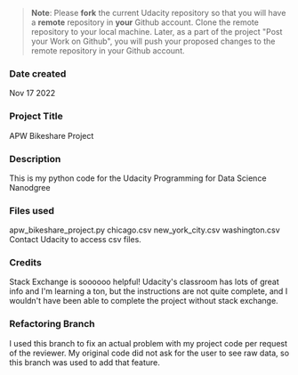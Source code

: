 >**Note**: Please **fork** the current Udacity repository so that you will have a **remote** repository in **your** Github account. Clone the remote repository to your local machine. Later, as a part of the project "Post your Work on Github", you will push your proposed changes to the remote repository in your Github account.

### Date created
Nov 17 2022

### Project Title
APW Bikeshare Project

### Description
This is my python code for the Udacity Programming for Data Science Nanodgree

### Files used
apw_bikeshare_project.py
chicago.csv
new_york_city.csv
washington.csv
Contact Udacity to access csv files. 

### Credits
Stack Exchange is soooooo helpful! Udacity's classroom has lots of great info and I'm learning a ton, but the instructions are not quite complete, and I wouldn't have been able to complete the project without stack exchange. 

### Refactoring Branch
I used this branch to fix an actual problem with my project code per request of the reviewer. 
My original code did not ask for the user to see raw data, so this branch was used to add that feature.